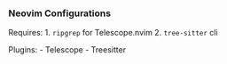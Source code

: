 ### Neovim Configurations

Requires: 
    1. `ripgrep` for Telescope.nvim
    2. `tree-sitter` cli

Plugins:
    - Telescope
    - Treesitter
